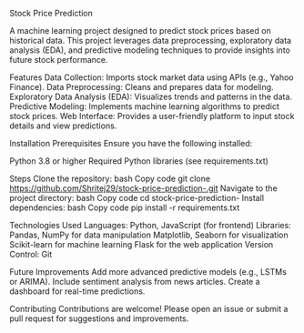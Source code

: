 Stock Price Prediction

A machine learning project designed to predict stock prices based on historical data. 
This project leverages data preprocessing, exploratory data analysis (EDA), and predictive 
modeling techniques to provide insights into future stock performance.

Features
Data Collection: Imports stock market data using APIs (e.g., Yahoo Finance).
Data Preprocessing: Cleans and prepares data for modeling.
Exploratory Data Analysis (EDA): Visualizes trends and patterns in the data.
Predictive Modeling: Implements machine learning algorithms to predict stock prices.
Web Interface: Provides a user-friendly platform to input stock details and view predictions.

Installation
Prerequisites
Ensure you have the following installed:

Python 3.8 or higher
Required Python libraries (see requirements.txt)

Steps
Clone the repository:
bash
Copy code
git clone https://github.com/Shritej29/stock-price-prediction-.git
Navigate to the project directory:
bash
Copy code
cd stock-price-prediction-
Install dependencies:
bash
Copy code
pip install -r requirements.txt

Technologies Used
Languages: Python, JavaScript (for frontend)
Libraries:
Pandas, NumPy for data manipulation
Matplotlib, Seaborn for visualization
Scikit-learn for machine learning
Flask for the web application
Version Control: Git

Future Improvements
Add more advanced predictive models (e.g., LSTMs or ARIMA).
Include sentiment analysis from news articles.
Create a dashboard for real-time predictions.

Contributing
Contributions are welcome! Please open an issue or submit a pull request for suggestions and improvements.
